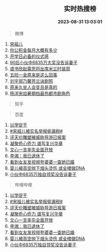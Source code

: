 <div align="center"><h2>实时热搜榜</h2><h4>2023-08-31 13:03:01</h4></div>

> 微博  

1. [宋祖儿](https://s.weibo.com/weibo?q=%E5%AE%8B%E7%A5%96%E5%84%BF&t=31&band_rank=1&Refer=top)<br />
2. [你公积金每月大概有多少](https://s.weibo.com/weibo?q=%23%E4%BD%A0%E5%85%AC%E7%A7%AF%E9%87%91%E6%AF%8F%E6%9C%88%E5%A4%A7%E6%A6%82%E6%9C%89%E5%A4%9A%E5%B0%91%23&t=31&band_rank=2&Refer=top)<br />
3. [开学日必备的仪式感](https://s.weibo.com/weibo?q=%23%E5%BC%80%E5%AD%A6%E6%97%A5%E5%BF%85%E5%A4%87%E7%9A%84%E4%BB%AA%E5%BC%8F%E6%84%9F%23&t=31&band_rank=3&Refer=top)<br />
4. [90后小伙中6835万大奖没告诉妻子](https://s.weibo.com/weibo?q=%2390%E5%90%8E%E5%B0%8F%E4%BC%99%E4%B8%AD6835%E4%B8%87%E5%A4%A7%E5%A5%96%E6%B2%A1%E5%91%8A%E8%AF%89%E5%A6%BB%E5%AD%90%23&t=31&band_rank=4&Refer=top)<br />
5. [虞书欣赵露思将出席米兰时装周](https://s.weibo.com/weibo?q=%23%E8%99%9E%E4%B9%A6%E6%AC%A3%E8%B5%B5%E9%9C%B2%E6%80%9D%E5%B0%86%E5%87%BA%E5%B8%AD%E7%B1%B3%E5%85%B0%E6%97%B6%E8%A3%85%E5%91%A8%23&t=31&band_rank=5&Refer=top)<br />
6. [五险一金原来是这么回事](https://s.weibo.com/weibo?q=%23%E4%BA%94%E9%99%A9%E4%B8%80%E9%87%91%E5%8E%9F%E6%9D%A5%E6%98%AF%E8%BF%99%E4%B9%88%E5%9B%9E%E4%BA%8B%23&t=31&band_rank=6&Refer=top)<br />
7. [刘宇郑乃馨苍兰诀剧照](https://s.weibo.com/weibo?q=%23%E5%88%98%E5%AE%87%E9%83%91%E4%B9%83%E9%A6%A8%E8%8B%8D%E5%85%B0%E8%AF%80%E5%89%A7%E7%85%A7%23&t=31&band_rank=7&Refer=top)<br />
8. [原来久坐人会变丑是真的](https://s.weibo.com/weibo?q=%23%E5%8E%9F%E6%9D%A5%E4%B9%85%E5%9D%90%E4%BA%BA%E4%BC%9A%E5%8F%98%E4%B8%91%E6%98%AF%E7%9C%9F%E7%9A%84%23&t=31&band_rank=8&Refer=top)<br />
9. [杨洋宋焰暑期档最热都市剧角色](https://s.weibo.com/weibo?q=%23%E6%9D%A8%E6%B4%8B%E5%AE%8B%E7%84%B0%E6%9A%91%E6%9C%9F%E6%A1%A3%E6%9C%80%E7%83%AD%E9%83%BD%E5%B8%82%E5%89%A7%E8%A7%92%E8%89%B2%23&t=31&band_rank=9&Refer=top)<br />

> 知乎  


> 百度  

1. [以学促干](https://www.baidu.com/s?wd=%E4%BB%A5%E5%AD%A6%E4%BF%83%E5%B9%B2&sa=fyb_news&rsv_dl=fyb_news)<br />
2. [#宋祖儿被实名举报偷漏税#](https://www.baidu.com/s?wd=%23%E5%AE%8B%E7%A5%96%E5%84%BF%E8%A2%AB%E5%AE%9E%E5%90%8D%E4%B8%BE%E6%8A%A5%E5%81%B7%E6%BC%8F%E7%A8%8E%23&sa=fyb_news&rsv_dl=fyb_news)<br />
3. [评天价雕塑被威胁导游已报案](https://www.baidu.com/s?wd=%E8%AF%84%E5%A4%A9%E4%BB%B7%E9%9B%95%E5%A1%91%E8%A2%AB%E5%A8%81%E8%83%81%E5%AF%BC%E6%B8%B8%E5%B7%B2%E6%8A%A5%E6%A1%88&sa=fyb_news&rsv_dl=fyb_news)<br />
4. [凝聚侨心侨力 谱写复兴华章](https://www.baidu.com/s?wd=%E5%87%9D%E8%81%9A%E4%BE%A8%E5%BF%83%E4%BE%A8%E5%8A%9B+%E8%B0%B1%E5%86%99%E5%A4%8D%E5%85%B4%E5%8D%8E%E7%AB%A0&sa=fyb_news&rsv_dl=fyb_news)<br />
5. [文心一言率先全面开放](https://www.baidu.com/s?wd=%E6%96%87%E5%BF%83%E4%B8%80%E8%A8%80&sa=fyb_news&rsv_dl=fyb_news)<br />
6. [李湘：我已退休了](https://www.baidu.com/s?wd=%E6%9D%8E%E6%B9%98%EF%BC%9A%E6%88%91%E5%B7%B2%E9%80%80%E4%BC%91%E4%BA%86&sa=fyb_news&rsv_dl=fyb_news)<br />
7. [看到女友发视频夸婆婆一查她已婚](https://www.baidu.com/s?wd=%E7%9C%8B%E5%88%B0%E5%A5%B3%E5%8F%8B%E5%8F%91%E8%A7%86%E9%A2%91%E5%A4%B8%E5%A9%86%E5%A9%86%E4%B8%80%E6%9F%A5%E5%A5%B9%E5%B7%B2%E5%A9%9A&sa=fyb_news&rsv_dl=fyb_news)<br />
8. [婴儿被高空抛下烟头烫伤 或全楼做DNA](https://www.baidu.com/s?wd=%E5%A9%B4%E5%84%BF%E8%A2%AB%E9%AB%98%E7%A9%BA%E6%8A%9B%E4%B8%8B%E7%83%9F%E5%A4%B4%E7%83%AB%E4%BC%A4+%E6%88%96%E5%85%A8%E6%A5%BC%E5%81%9ADNA&sa=fyb_news&rsv_dl=fyb_news)<br />
9. [小伙中6835万独自领奖没告诉妻子](https://www.baidu.com/s?wd=%E5%B0%8F%E4%BC%99%E4%B8%AD6835%E4%B8%87%E7%8B%AC%E8%87%AA%E9%A2%86%E5%A5%96%E6%B2%A1%E5%91%8A%E8%AF%89%E5%A6%BB%E5%AD%90&sa=fyb_news&rsv_dl=fyb_news)<br />

> 哔哩哔哩  

1. [以学促干](https://www.baidu.com/s?wd=%E4%BB%A5%E5%AD%A6%E4%BF%83%E5%B9%B2&sa=fyb_news&rsv_dl=fyb_news)<br />
2. [#宋祖儿被实名举报偷漏税#](https://www.baidu.com/s?wd=%23%E5%AE%8B%E7%A5%96%E5%84%BF%E8%A2%AB%E5%AE%9E%E5%90%8D%E4%B8%BE%E6%8A%A5%E5%81%B7%E6%BC%8F%E7%A8%8E%23&sa=fyb_news&rsv_dl=fyb_news)<br />
3. [评天价雕塑被威胁导游已报案](https://www.baidu.com/s?wd=%E8%AF%84%E5%A4%A9%E4%BB%B7%E9%9B%95%E5%A1%91%E8%A2%AB%E5%A8%81%E8%83%81%E5%AF%BC%E6%B8%B8%E5%B7%B2%E6%8A%A5%E6%A1%88&sa=fyb_news&rsv_dl=fyb_news)<br />
4. [凝聚侨心侨力 谱写复兴华章](https://www.baidu.com/s?wd=%E5%87%9D%E8%81%9A%E4%BE%A8%E5%BF%83%E4%BE%A8%E5%8A%9B+%E8%B0%B1%E5%86%99%E5%A4%8D%E5%85%B4%E5%8D%8E%E7%AB%A0&sa=fyb_news&rsv_dl=fyb_news)<br />
5. [文心一言率先全面开放](https://www.baidu.com/s?wd=%E6%96%87%E5%BF%83%E4%B8%80%E8%A8%80&sa=fyb_news&rsv_dl=fyb_news)<br />
6. [李湘：我已退休了](https://www.baidu.com/s?wd=%E6%9D%8E%E6%B9%98%EF%BC%9A%E6%88%91%E5%B7%B2%E9%80%80%E4%BC%91%E4%BA%86&sa=fyb_news&rsv_dl=fyb_news)<br />
7. [看到女友发视频夸婆婆一查她已婚](https://www.baidu.com/s?wd=%E7%9C%8B%E5%88%B0%E5%A5%B3%E5%8F%8B%E5%8F%91%E8%A7%86%E9%A2%91%E5%A4%B8%E5%A9%86%E5%A9%86%E4%B8%80%E6%9F%A5%E5%A5%B9%E5%B7%B2%E5%A9%9A&sa=fyb_news&rsv_dl=fyb_news)<br />
8. [婴儿被高空抛下烟头烫伤 或全楼做DNA](https://www.baidu.com/s?wd=%E5%A9%B4%E5%84%BF%E8%A2%AB%E9%AB%98%E7%A9%BA%E6%8A%9B%E4%B8%8B%E7%83%9F%E5%A4%B4%E7%83%AB%E4%BC%A4+%E6%88%96%E5%85%A8%E6%A5%BC%E5%81%9ADNA&sa=fyb_news&rsv_dl=fyb_news)<br />
9. [小伙中6835万独自领奖没告诉妻子](https://www.baidu.com/s?wd=%E5%B0%8F%E4%BC%99%E4%B8%AD6835%E4%B8%87%E7%8B%AC%E8%87%AA%E9%A2%86%E5%A5%96%E6%B2%A1%E5%91%8A%E8%AF%89%E5%A6%BB%E5%AD%90&sa=fyb_news&rsv_dl=fyb_news)<br />
